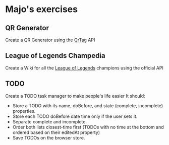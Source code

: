# Majo's exercises

## QR Generator
Create a QR Generator using the [QrTag](https://www.qrtag.net/api/) API

## League of Legends Champedia
Create a Wiki for all the [League of Legends](https://developer.riotgames.com/docs/lol) champions using the official API

## TODO
Create a TODO task manager to make people's life easier
It should:
- Store a TODO with its name, doBefore, and state (complete, incomplete) properties.
- Store each TODO doBefore date time only if the user sets it.
- Separate complete and incomplete.
- Order both lists closest-time first (TODOs with no time at the bottom and ordered based on their editedAt property)
- Save TODOs on the browser store.
